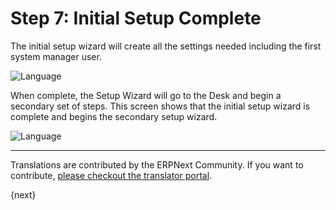 <!-- add-breadcrumbs -->
# Step 7: Initial Setup Complete

The initial setup wizard will create all the settings needed including the first system manager user. 

<img alt="Language" class="screenshot" src="/docs/assets/img/setup-wizard/step-6a.png">

When complete, the Setup Wizard will go to the Desk and begin a secondary set of steps. This screen shows that the initial setup wizard is complete and begins the secondary setup wizard.

<img alt="Language" class="screenshot" src="/docs/assets/img/setup-wizard/step-7.png">

---

Translations are contributed by the ERPNext Community. If you want to contribute, [please checkout the translator portal](https://translate.erpnext.com).

{next}
